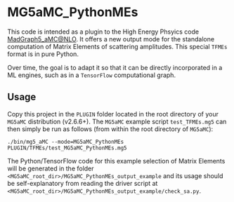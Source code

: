 # MG5aMC_PythonMEs

This code is intended as a plugin to the High Energy Phsyics code [MadGraph5_aMC@NLO](https://launchpad.net/madgraph5).
It offers a new output mode for the standalone computation of Matrix Elements of scattering amplitudes. This special `TFMEs` format is in pure Python.

Over time, the goal is to adapt it so that it can be directly incorporated in a ML engines, such as in a `TensorFlow` computational graph.

## Usage

Copy this project in the `PLUGIN` folder located in the root directory of your `MG5aMC` distribution (v2.6.6+).
The `MG5aMC` example script `test_TFMEs.mg5` can then simply be run as follows (from within the root directory of `MG5aMC`):
```
./bin/mg5_aMC --mode=MG5aMC_PythonMEs PLUGIN/TFMEs/test_MG5aMC_PythonMEs.mg5
```
The Python/TensorFlow code for this example selection of Matrix Elements will be generated in the folder `<MG5aMC_root_dir>/MG5aMC_PythonMEs_output_example` and its usage should be self-explanatory from reading the driver script at `<MG5aMC_root_dir>/MG5aMC_PythonMEs_output_example/check_sa.py`.
